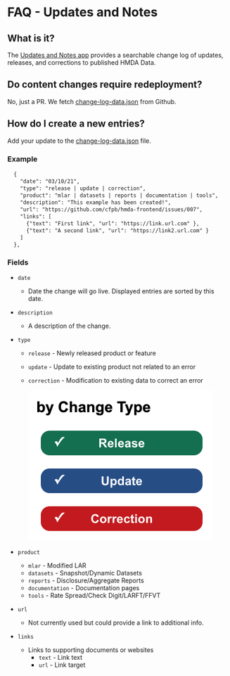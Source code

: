 # FAQ - Updates and Notes

## What is it?

The [Updates and Notes app](https://ffiec.cfpb.gov/updates-notes) provides a searchable change log of updates, releases, and corrections to published HMDA Data.

## Do content changes require redeployment?

No, just a PR. We fetch [change-log-data.json](https://raw.githubusercontent.com/cfpb/hmda-frontend/master/src/updates-notes/change-log-data.json) from Github.

## How do I create a new entries?

Add your update to the [change-log-data.json](./src/updates-notes/change-log-data.json) file.

### Example

```
  {
    "date": "03/10/21",
    "type": "release | update | correction",
    "product": "mlar | datasets | reports | documentation | tools",
    "description": "This example has been created!",
    "url": "https://github.com/cfpb/hmda-frontend/issues/007",
    "links": [
      {"text": "First link", "url": "https://link.url.com" },
      {"text": "A second link", "url": "https://link2.url.com" }
    ]
  },
```

### Fields

- `date`

  - Date the change will go live. Displayed entries are sorted by this date.

- `description`

  - A description of the change.

- `type`

  - `release` - Newly released product or feature
  - `update` - Update to existing product not related to an error
  - `correction` - Modification to existing data to correct an error

    ![Types](./types.png)

- `product`

  - `mlar` - Modified LAR
  - `datasets` - Snapshot/Dynamic Datasets
  - `reports` - Disclosure/Aggregate Reports
  - `documentation` - Documentation pages
  - `tools` - Rate Spread/Check Digit/LARFT/FFVT

- `url`
  - Not currently used but could provide a link to additional info.
- `links`
  - Links to supporting documents or websites
    - `text` - Link text
    - `url` - Link target
